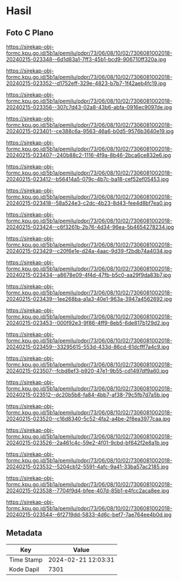 # Hasil

## Foto C Plano

https://sirekap-obj-formc.kpu.go.id/5b1a/pemilu/pdpr/73/06/08/10/02/7306081002018-20240215-023348--6d1d83a1-7ff3-45b1-bcd9-906710ff320a.jpg

https://sirekap-obj-formc.kpu.go.id/5b1a/pemilu/pdpr/73/06/08/10/02/7306081002018-20240215-023352--d1752eff-329e-4823-b7b7-1f42aeb4fc19.jpg

https://sirekap-obj-formc.kpu.go.id/5b1a/pemilu/pdpr/73/06/08/10/02/7306081002018-20240215-023356--307c7d43-02a8-43b6-abfa-0916ec9097de.jpg

https://sirekap-obj-formc.kpu.go.id/5b1a/pemilu/pdpr/73/06/08/10/02/7306081002018-20240215-023401--ce388c6a-9563-46a6-b0d5-9576b3640e19.jpg

https://sirekap-obj-formc.kpu.go.id/5b1a/pemilu/pdpr/73/06/08/10/02/7306081002018-20240215-023407--240b88c2-1116-4f9a-8b46-2bca6ce832e6.jpg

https://sirekap-obj-formc.kpu.go.id/5b1a/pemilu/pdpr/73/06/08/10/02/7306081002018-20240215-023412--b56414a5-079c-4b7c-ba18-cef52ef05453.jpg

https://sirekap-obj-formc.kpu.go.id/5b1a/pemilu/pdpr/73/06/08/10/02/7306081002018-20240215-023418--58a524e3-c2dc-4b23-8d43-fee4d8bf7ea0.jpg

https://sirekap-obj-formc.kpu.go.id/5b1a/pemilu/pdpr/73/06/08/10/02/7306081002018-20240215-023424--c6f3261b-2b76-4d34-96ea-5b4654278234.jpg

https://sirekap-obj-formc.kpu.go.id/5b1a/pemilu/pdpr/73/06/08/10/02/7306081002018-20240215-023429--c20f6e1e-d24a-4aac-9d39-f2bdb74a4034.jpg

https://sirekap-obj-formc.kpu.go.id/5b1a/pemilu/pdpr/73/06/08/10/02/7306081002018-20240215-023434--a8678e09-4f4d-47fb-b5c0-aa29f9da83b7.jpg

https://sirekap-obj-formc.kpu.go.id/5b1a/pemilu/pdpr/73/06/08/10/02/7306081002018-20240215-023439--1ee268ba-a1a3-40e1-963a-3947a4562692.jpg

https://sirekap-obj-formc.kpu.go.id/5b1a/pemilu/pdpr/73/06/08/10/02/7306081002018-20240215-023453--000f92e3-9f86-4ff9-8eb5-6de817b129d2.jpg

https://sirekap-obj-formc.kpu.go.id/5b1a/pemilu/pdpr/73/06/08/10/02/7306081002018-20240215-023459--33295615-553d-433d-86cd-61dcfff7a4c9.jpg

https://sirekap-obj-formc.kpu.go.id/5b1a/pemilu/pdpr/73/06/08/10/02/7306081002018-20240215-023507--fcbd8ef3-b920-47e1-9b55-cd1497df9a60.jpg

https://sirekap-obj-formc.kpu.go.id/5b1a/pemilu/pdpr/73/06/08/10/02/7306081002018-20240215-023512--dc20b5b8-fa84-4bb7-af38-79c5fb7d7a5b.jpg

https://sirekap-obj-formc.kpu.go.id/5b1a/pemilu/pdpr/73/06/08/10/02/7306081002018-20240215-023520--c16d8340-5c52-4fa2-a4be-2f8ea3977caa.jpg

https://sirekap-obj-formc.kpu.go.id/5b1a/pemilu/pdpr/73/06/08/10/02/7306081002018-20240215-023526--2a461c4c-59e2-4f01-9cbd-bf642f2e8a1b.jpg

https://sirekap-obj-formc.kpu.go.id/5b1a/pemilu/pdpr/73/06/08/10/02/7306081002018-20240215-023532--5204cb12-5591-4afc-9a41-33ba57ac2185.jpg

https://sirekap-obj-formc.kpu.go.id/5b1a/pemilu/pdpr/73/06/08/10/02/7306081002018-20240215-023538--7704f9d4-bfee-407d-85b1-e4fcc2aca8ee.jpg

https://sirekap-obj-formc.kpu.go.id/5b1a/pemilu/pdpr/73/06/08/10/02/7306081002018-20240215-023544--6f2719dd-5833-4d6c-bef7-7ae764ee4b0d.jpg


## Metadata

| Key        | Value               |
| ---------- | ------------------- |
| Time Stamp | 2024-02-21 12:03:31 |
| Kode Dapil | 7301                |



